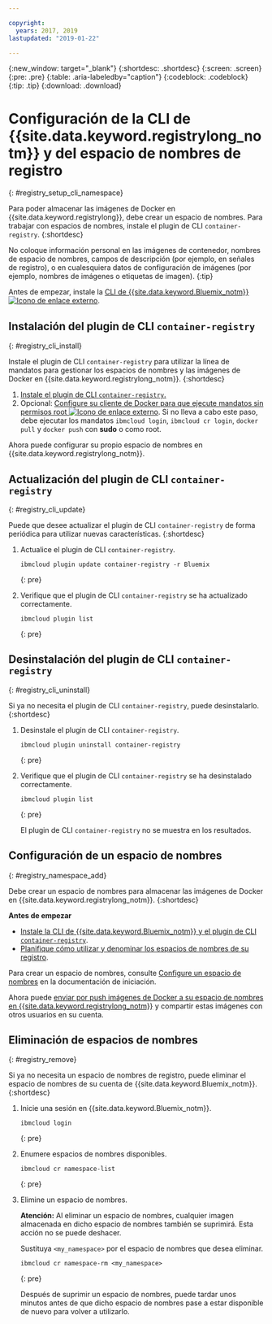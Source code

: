 ```yaml
---

copyright:
  years: 2017, 2019
lastupdated: "2019-01-22"

---
```


{:new_window: target="_blank"}
{:shortdesc: .shortdesc}
{:screen: .screen}
{:pre: .pre}
{:table: .aria-labeledby="caption"}
{:codeblock: .codeblock}
{:tip: .tip}
{:download: .download}

# Configuración de la CLI de {{site.data.keyword.registrylong_notm}} y del espacio de nombres de registro
{: #registry_setup_cli_namespace}

Para poder almacenar las imágenes de Docker en {{site.data.keyword.registrylong}}, debe crear un espacio de nombres. Para trabajar con espacios de nombres, instale el plugin de CLI `container-registry`.
{:shortdesc}

No coloque información personal en las imágenes de contenedor, nombres de espacio de nombres, campos de descripción (por ejemplo, en señales de registro), o en cualesquiera datos de configuración de imágenes (por ejemplo, nombres de imágenes o etiquetas de imagen).
{:tip}

Antes de empezar, instale la [CLI de {{site.data.keyword.Bluemix_notm}} ![Icono de enlace externo](../../icons/launch-glyph.svg "Icono de enlace externo")](http://clis.ng.bluemix.net/ui/home.html).

## Instalación del plugin de CLI `container-registry`
{: #registry_cli_install}

Instale el plugin de CLI `container-registry` para utilizar la línea de mandatos para gestionar los espacios de nombres y las imágenes de Docker en {{site.data.keyword.registrylong_notm}}.
{:shortdesc}

1. [Instale el plugin de CLI `container-registry`.](/docs/services/Registry/index.html#registry_cli_install)
2. Opcional: [Configure su cliente de Docker para que ejecute mandatos sin permisos root ![Icono de enlace externo](../../icons/launch-glyph.svg "Icono de enlace externo")](https://docs.docker.com/engine/installation/linux/linux-postinstall). Si no lleva a cabo este paso, debe ejecutar los mandatos `ibmcloud login`, `ibmcloud cr login`, `docker pull` y `docker push` con **sudo** o como root.

Ahora puede configurar su propio espacio de nombres en {{site.data.keyword.registrylong_notm}}.

## Actualización del plugin de CLI `container-registry`
{: #registry_cli_update}

Puede que desee actualizar el plugin de CLI `container-registry` de forma periódica para utilizar nuevas características.
{:shortdesc}

1. Actualice el plugin de CLI `container-registry`.

    ```
    ibmcloud plugin update container-registry -r Bluemix
    ```
    {: pre}

2. Verifique que el plugin de CLI `container-registry` se ha actualizado correctamente.

    ```
    ibmcloud plugin list
    ```
     {: pre}

## Desinstalación del plugin de CLI `container-registry`
{: #registry_cli_uninstall}

Si ya no necesita el plugin de CLI `container-registry`, puede desinstalarlo.
{:shortdesc}

1. Desinstale el plugin de CLI `container-registry`.

    ```
    ibmcloud plugin uninstall container-registry
    ```
    {: pre}

2. Verifique que el plugin de CLI `container-registry` se ha desinstalado correctamente.

    ```
    ibmcloud plugin list
    ```
    {: pre}

    El plugin de CLI `container-registry` no se muestra en los resultados.

## Configuración de un espacio de nombres
{: #registry_namespace_add}

Debe crear un espacio de nombres para almacenar las imágenes de Docker en {{site.data.keyword.registrylong_notm}}.
{:shortdesc}

**Antes de empezar**

- [Instale la CLI de {{site.data.keyword.Bluemix_notm}} y el plugin de CLI `container-registry`](/docs/services/Registry/index.html#registry_cli_install).
- [Planifique cómo utilizar y denominar los espacios de nombres de su registro](/docs/services/Registry/registry_overview.html#registry_namespaces).

Para crear un espacio de nombres, consulte [Configure un espacio de nombres](/docs/services/Registry/index.html#registry_namespace_add) en la documentación de iniciación.

Ahora puede [enviar por push imágenes de Docker a su espacio de nombres en {{site.data.keyword.registrylong_notm}}](/docs/services/Registry/registry_images_.html#registry_images_pushing) y compartir estas imágenes con otros usuarios en su cuenta.

## Eliminación de espacios de nombres
{: #registry_remove}

Si ya no necesita un espacio de nombres de registro, puede eliminar el espacio de nombres de su cuenta de {{site.data.keyword.Bluemix_notm}}.
{:shortdesc}

1. Inicie una sesión en {{site.data.keyword.Bluemix_notm}}.

    ```
    ibmcloud login
    ```
    {: pre}

2. Enumere espacios de nombres disponibles.

    ```
    ibmcloud cr namespace-list
    ```
    {: pre}

3. Elimine un espacio de nombres.

    **Atención:** Al eliminar un espacio de nombres, cualquier imagen almacenada en dicho espacio de nombres también se suprimirá. Esta acción no se puede deshacer.

    Sustituya `<my_namespace>` por el espacio de nombres que desea eliminar.

    ```
    ibmcloud cr namespace-rm <my_namespace>
    ```
    {: pre}

    Después de suprimir un espacio de nombres, puede tardar unos minutos antes de que dicho espacio de nombres pase a estar disponible de nuevo para volver a utilizarlo.
